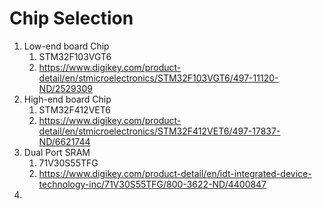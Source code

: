 # Chip Selection
1.  Low-end board Chip
    1.  STM32F103VGT6
    2.  https://www.digikey.com/product-detail/en/stmicroelectronics/STM32F103VGT6/497-11120-ND/2529309
2.  High-end board Chip
    1.  STM32F412VET6
    2.  https://www.digikey.com/product-detail/en/stmicroelectronics/STM32F412VET6/497-17837-ND/6621744
3.  Dual Port SRAM
    1.  71V30S55TFG
    2.  https://www.digikey.com/product-detail/en/idt-integrated-device-technology-inc/71V30S55TFG/800-3622-ND/4400847
4.  